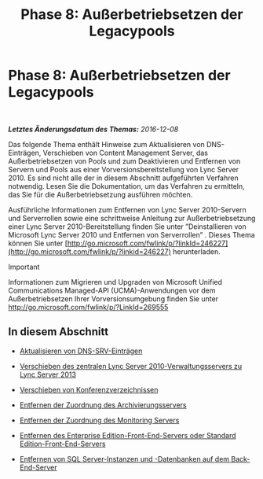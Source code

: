 ﻿---
title: 'Phase 8: Außerbetriebsetzen der Legacypools'
TOCTitle: 'Phase 8: Außerbetriebsetzen der Legacypools'
ms:assetid: 1c68e5d8-fb5f-45e6-b6e3-27f5e830c966
ms:mtpsurl: https://technet.microsoft.com/de-de/library/JJ204724(v=OCS.15)
ms:contentKeyID: 49293350
ms.date: 12/28/2016
mtps_version: v=OCS.15
ms.translationtype: HT
---

# Phase 8: Außerbetriebsetzen der Legacypools

 

_**Letztes Änderungsdatum des Themas:** 2016-12-08_

Das folgende Thema enthält Hinweise zum Aktualisieren von DNS-Einträgen, Verschieben von Content Management Server, das Außerbetriebsetzen von Pools und zum Deaktivieren und Entfernen von Servern und Pools aus einer Vorversionsbereitstellung von Lync Server 2010. Es sind nicht alle der in diesem Abschnitt aufgeführten Verfahren notwendig. Lesen Sie die Dokumentation, um das Verfahren zu ermitteln, das Sie für die Außerbetriebsetzung ausführen möchten.

Ausführliche Informationen zum Entfernen von Lync Server 2010-Servern und Serverrollen sowie eine schrittweise Anleitung zur Außerbetriebsetzung einer Lync Server 2010-Bereitstellung finden Sie unter ”Deinstallieren von Microsoft Lync Server 2010 und Entfernen von Serverrollen” . Dieses Thema können Sie unter [http://go.microsoft.com/fwlink/p/?linkId=246227](http://go.microsoft.com/fwlink/p/?linkid=246227) herunterladen.


> [!IMPORTANT]
> Informationen zum Migrieren und Upgraden von Microsoft Unified Communications Managed-API (UCMA)-Anwendungen vor dem Außerbetriebsetzen Ihrer Vorversionsumgebung finden Sie unter <A href="http://go.microsoft.com/fwlink/p/?linkid=269555">http://go.microsoft.com/fwlink/p/?LinkId=269555</A>



## In diesem Abschnitt

  -   
    [Aktualisieren von DNS-SRV-Einträgen](update-dns-srv-records.md)

  -   
    [Verschieben des zentralen Lync Server 2010-Verwaltungsservers zu Lync Server 2013](move-the-lync-server-2010-central-management-server-to-lync-server-2013.md)

  -   
    [Verschieben von Konferenzverzeichnissen](move-lync-server-2010-conference-directories-to-lync-server-2013.md)

  -   
    [Entfernen der Zuordnung des Archivierungsservers](remove-the-archiving-server-association.md)

  -   
    [Entfernen der Zuordnung des Monitoring Servers](remove-the-monitoring-server-association.md)

  -   
    [Entfernen des Enterprise Edition-Front-End-Servers oder Standard Edition-Front-End-Servers](remove-the-enterprise-edition-front-end-server-or-standard-edition-front-end-server.md)

  -   
    [Entfernen von SQL Server-Instanzen und -Datenbanken auf dem Back-End-Server](remove-sql-server-instances-and-databases-on-the-back-end-server.md)

